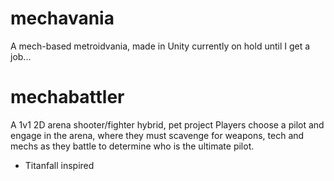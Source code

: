 # mechavania
A mech-based metroidvania, made in Unity
currently on hold until I get a job...

# mechabattler
A 1v1 2D arena shooter/fighter hybrid, pet project
Players choose a pilot and engage in the arena, where they must
scavenge for weapons, tech and mechs as they battle to determine
who is the ultimate pilot.
- Titanfall inspired
